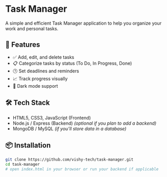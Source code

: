 # Task Manager

A simple and efficient Task Manager application to help you organize your work and personal tasks.

## 🚀 Features

- ✅ Add, edit, and delete tasks
- 📋 Categorize tasks by status (To Do, In Progress, Done)
- 🕒 Set deadlines and reminders
- 📈 Track progress visually
- 🌙 Dark mode support

## 🛠️ Tech Stack

- HTML5, CSS3, JavaScript (Frontend)
- Node.js / Express (Backend) *(optional if you plan to add a backend)*
- MongoDB / MySQL *(if you’ll store data in a database)*

## 📦 Installation

```bash
git clone https://github.com/vishy-tech/task-manager.git
cd task-manager
# open index.html in your browser or run your backend if applicable
